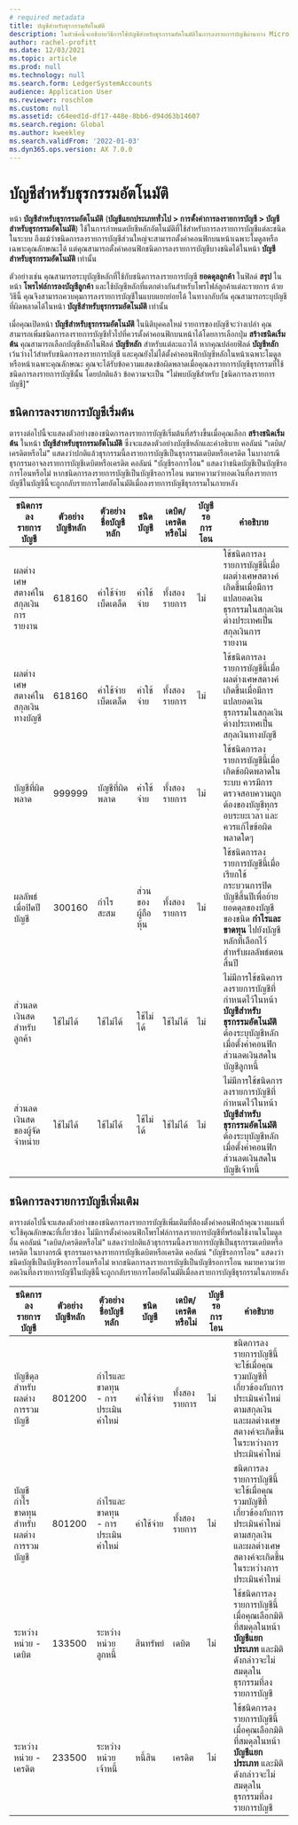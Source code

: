 ```yaml
---
# required metadata
title: บัญชีสำหรับธุรกรรมอัตโนมัติ
description: ในหัวข้อนี้จะอธิบายวิธีการใช้บัญชีสำหรับธุรกรรมอัตโนมัติในการลงรายการบัญชีผ่านทาง Microsoft Dynamics 365 และแสดงตัวอย่างบัญชีหลักสำหรับธุรกรรมอัตโนมัติ
author: rachel-profitt
ms.date: 12/03/2021
ms.topic: article
ms.prod: null
ms.technology: null
ms.search.form: LedgerSystemAccounts
audience: Application User
ms.reviewer: roschlom
ms.custom: null
ms.assetid: c64eed1d-df17-448e-8bb6-d94d63b14607
ms.search.region: Global
ms.author: kweekley
ms.search.validFrom: '2022-01-03'
ms.dyn365.ops.version: AX 7.0.0
---
```


# <a name="accounts-for-automatic-transactions"></a>บัญชีสำหรับธุรกรรมอัตโนมัติ

หน้า **บัญชีสำหรับธุรกรรมอัตโนมัติ** (**บัญชีแยกประเภททั่วไป &gt; การตั้งค่าการลงรายการบัญชี &gt; บัญชีสำหรับธุรกรรมอัตโนมัติ**) ใช้ในการกำหนดบัยชีหลักอัตโนมัติที่ใช้สำหรับการลงรายการบัญชีแต่ละชนิดในระบบ ถึงแม้ว่าชนิดการลงรายการบัญชีส่วนใหญ่จะสามารถตั้งค่าคอนฟิกบนหน้าเฉพาะโมดูลหรือเฉพาะคุณลักษณะได้ แต่คุณสามารถตั้งค่าคอนฟิกชนิดการลงรายการบัญชีบางชนิดได้ในหน้า **บัญชีสำหรับธุรกรรมอัตโนมัติ** เท่านั้น

ตัวอย่างเช่น คุณสามารถระบุบัญชีหลักที่ใช้กับชนิดการลงรายการบัญชี **ยอดดุลลูกค้า** ในฟิลด์ **สรุป** ในหน้า **โพรไฟล์การลงบัญชีลูกค้า** และใช้บัญชีหลักที่แตกต่างกันสำหรับโพรไฟล์ลูกค้าแต่ละรายการ ด้วยวิธีนี้ คุณจึงสามารถควบคุมการลงรายการบัญชีในแบบแยกย่อยได้ ในทางกลับกัน คุณสามารถระบุบัญชีที่ผิดพลาดได้ในหน้า **บัญชีสำหรับธุรกรรมอัตโนมัติ** เท่านั้น

เมื่อคุณเปิดหน้า **บัญชีสำหรับธุรกรรมอัตโนมัติ** ในนิติบุคคลใหม่ รายการของบัญชีจะว่างเปล่า คุณสามารถเพิ่มชนิดการลงรายการบัญชีทั่วไปที่ควรตั้งค่าคอนฟิกบนหน้าได้โดยการเลือกปุ่ม **สร้างชนิดเริ่มต้น** คุณสามารถเลือกบัญชีหลักในฟิลด์ **บัญชีหลัก** สำหรับแต่ละแถวได้ หากคุณปล่อยฟิลด์ **บัญชีหลัก** เว้นว่างไว้สำหรับชนิดการลงรายการบัญชี และคุณยังไม่ได้ตั้งค่าคอนฟิกบัญชีหลักในหน้าเฉพาะโมดูลหรือหน้าเฉพาะคุณลักษณะ คุณจะได้รับข้อความแสดงข้อผิดพลาดเมื่อคุณลงรายการบัญชีธุรกรรมที่ใช้ชนิดการลงรายการบัญชีนั้น โดยปกติแล้ว ข้อความจะเป็น "ไม่พบบัญชีสำหรับ \[ชนิดการลงรายการบัญชี\]"

## <a name="default-posting-types"></a>ชนิดการลงรายการบัญชีเริ่มต้น

ตารางต่อไปนี้จะแสดงตัวอย่างของชนิดการลงรายการบัญชีเริ่มต้นที่สร้างขึ้นเมื่อคุณเลือก **สร้างชนิดเริ่มต้น** ในหน้า **บัญชีสำหรับธุรกรรมอัตโนมัติ** ซึ่งจะแสดงตัวอย่างบัญชีหลักและคำอธิบาย คอลัมน์ "เดบิต/เครดิตหรือไม่" แสดงว่าปกติแล้วธุรกรรมนี้ลงรายการบัญชีเป็นธุรกรรมเดบิตหรือเครดิต ในบางกรณี ธุรกรรมอาจลงรายการบัญชีเดบิตหรือเครดิต คอลัมน์ "บัญชีรอการโอน" แสดงว่าชนิดบัญชีเป็นบัญชีรอการโอนหรือไม่ หากชนิดการลงรายการบัญชีเป็นบัญชีรอการโอน หมายความว่ายอดเงินที่ลงรายการบัญชีในบัญชีนี้จะถูกกลับรายการโดยอัตโนมัติเมื่อลงรายการบัญชีธุรกรรมในภายหลัง

| ชนิดการลงรายการบัญชี | ตัวอย่างบัญชีหลัก | ตัวอย่างชื่อบัญชีหลัก | ชนิดบัญชี | เดบิต/เครดิตหรือไม่ | บัญชีรอการโอน | คำอธิบาย |
|--------------|----------------------|---------------------------|--------------|---------------|------------------|-------------|
| ผลต่างเศษสตางค์ในสกุลเงินการรายงาน | 618160 | ค่าใช้จ่ายเบ็ดเตล็ด | ค่าใช้จ่าย | ทั้งสองรายการ | ไม่ | ใช้ชนิดการลงรายการบัญชีนี้เมื่อผลต่างเศษสตางค์เกิดขึ้นเมื่อมีการแปลยอดเงินธุรกรรมในสกุลเงินต่างประเทศเป็นสกุลเงินการรายงาน |
| ผลต่างเศษสตางค์ในสกุลเงินทางบัญชี | 618160 | ค่าใช้จ่ายเบ็ดเตล็ด | ค่าใช้จ่าย | ทั้งสองรายการ | ไม่ | ใช้ชนิดการลงรายการบัญชีนี้เมื่อผลต่างเศษสตางค์เกิดขึ้นเมื่อมีการแปลยอดเงินธุรกรรมในสกุลเงินต่างประเทศเป็นสกุลเงินทางบัญชี |
| บัญชีที่ผิดพลาด | 999999 | บัญชีที่ผิดพลาด | ค่าใช้จ่าย | ทั้งสองรายการ | ไม่ | ใช้ชนิดการลงรายการบัญชีนี้เมื่อเกิดข้อผิดพลาดในระบบ ควรมีการตรวจสอบความถูกต้องของบัญชีทุกรอบระยะเวลา และควรแก้ไขข้อผิดพลาดใดๆ |
| ผลลัพธ์เมื่อปิดปีบัญชี | 300160 | กำไรสะสม | ส่วนของผู้ถือหุ้น | ทั้งสองรายการ | ไม่ | ใช้ชนิดการลงรายการบัญชีนี้เมื่อเรียกใช้กระบวนการปิดบัญชีสิ้นปีเพื่อย้ายยอดดุลของบัญชีของชนิด **กำไรและขาดทุน** ไปยังบัญชีหลักที่เลือกไว้สำหรับผลลัพธ์ตอนสิ้นปี |
| ส่วนลดเงินสดสำหรับลูกค้า | ใช้ไม่ได้ | ใช้ไม่ได้ | ใช้ไม่ได้ | ใช้ไม่ได้ | ไม่ | ไม่มีการใช้ชนิดการลงรายการบัญชีที่กำหนดไว้ในหน้า **บัญชีสำหรับธุรกรรมอัตโนมัติ** ต้องระบุบัญชีหลักเมื่อตั้งค่าคอนฟิกส่วนลดเงินสดในบัญชีลูกหนี้|
| ส่วนลดเงินสดของผู้จัดจำหน่าย | ใช้ไม่ได้ | ใช้ไม่ได้ | ใช้ไม่ได้ | ใช้ไม่ได้ | ไม่ | ไม่มีการใช้ชนิดการลงรายการบัญชีที่กำหนดไว้ในหน้า **บัญชีสำหรับธุรกรรมอัตโนมัติ** ต้องระบุบัญชีหลักเมื่อตั้งค่าคอนฟิกส่วนลดเงินสดในบัญชีเจ้าหนี้ |

## <a name="additional-posting-types"></a>ชนิดการลงรายการบัญชีเพิ่มเติม

ตารางต่อไปนี้จะแสดงตัวอย่างของชนิดการลงรายการบัญชีเพิ่มเติมที่ต้องตั้งค่าคอนฟิกถ้าคุณวางแผนที่จะใช้คุณลักษณะที่เกี่ยวข้อง ไม่มีการตั้งค่าคอนฟิกโพรไฟล์การลงรายการบัญชีที่พร้อมใช้งานในโมดูลอื่น คอลัมน์ "เดบิต/เครดิตหรือไม่" แสดงว่าปกติแล้วธุรกรรมนี้ลงรายการบัญชีเป็นธุรกรรมเดบิตหรือเครดิต ในบางกรณี ธุรกรรมอาจลงรายการบัญชีเดบิตหรือเครดิต คอลัมน์ "บัญชีรอการโอน" แสดงว่าชนิดบัญชีเป็นบัญชีรอการโอนหรือไม่ หากชนิดการลงรายการบัญชีเป็นบัญชีรอการโอน หมายความว่ายอดเงินที่ลงรายการบัญชีในบัญชีนี้จะถูกกลับรายการโดยอัตโนมัติเมื่อลงรายการบัญชีธุรกรรมในภายหลัง

| ชนิดการลงรายการบัญชี | ตัวอย่างบัญชีหลัก | ตัวอย่างชื่อบัญชีหลัก | ชนิดบัญชี | เดบิต/เครดิตหรือไม่ | บัญชีรอการโอน | คำอธิบาย |
|--------------|----------------------|---------------------------|--------------|---------------|------------------|-------------|
| บัญชีดุลสำหรับผลต่างการรวมบัญชี | 801200 | กําไรและขาดทุน - การประเมินค่าใหม่ | ค่าใช้จ่าย | ทั้งสองรายการ | ไม่ | ชนิดการลงรายการบัญชีนี้จะใช้เมื่อคุณรวมบัญชีที่เกี่ยวข้องกับการประเมินค่าใหม่ตามสกุลเงิน และผลต่างเศษสตางค์จะเกิดขึ้นในระหว่างการประเมินค่าใหม่ |
| บัญชีกำไรขาดทุนสำหรับผลต่างการรวมบัญชี | 801200 | กําไรและขาดทุน - การประเมินค่าใหม่ | ค่าใช้จ่าย | ทั้งสองรายการ | ไม่ | ชนิดการลงรายการบัญชีนี้จะใช้เมื่อคุณรวมบัญชีที่เกี่ยวข้องกับการประเมินค่าใหม่ตามสกุลเงิน และผลต่างเศษสตางค์จะเกิดขึ้นในระหว่างการประเมินค่าใหม่ |
| ระหว่างหน่วย - เดบิต | 133500 | ระหว่างหน่วย ลูกหนี้ | สินทรัพย์ | เดบิต | ไม่ | ใช้ชนิดการลงรายการบัญชีนี้เมื่อคุณเลือกมิติที่สมดุลในหน้า **บัญชีแยกประเภท** และมิติดังกล่าวจะไม่สมดุลในธุรกรรมที่ลงรายการบัญชี |
| ระหว่างหน่วย - เครดิต | 233500 | ระหว่างหน่วย เจ้าหนี้ | หนี้สิน | เครดิต | ไม่ | ใช้ชนิดการลงรายการบัญชีนี้เมื่อคุณเลือกมิติที่สมดุลในหน้า **บัญชีแยกประเภท** และมิติดังกล่าวจะไม่สมดุลในธุรกรรมที่ลงรายการบัญชี |

